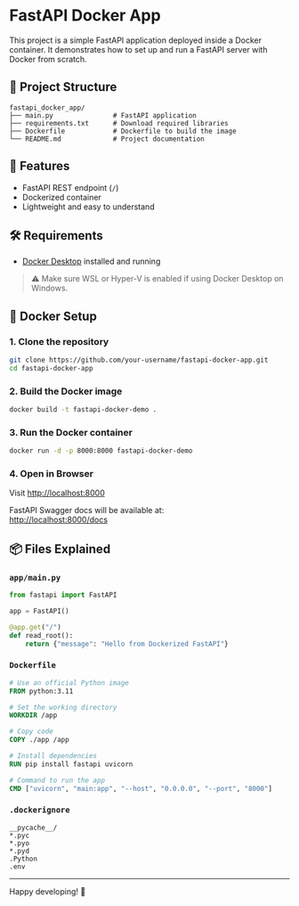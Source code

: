 
# FastAPI Docker App

This project is a simple FastAPI application deployed inside a Docker container. It demonstrates how to set up and run a FastAPI server with Docker from scratch.

## 📁 Project Structure

```
fastapi_docker_app/
├── main.py               # FastAPI application
├── requirements.txt      # Download required libraries
├── Dockerfile            # Dockerfile to build the image
└── README.md             # Project documentation
```

## 🚀 Features

- FastAPI REST endpoint (`/`)
- Dockerized container
- Lightweight and easy to understand

## 🛠️ Requirements

- [Docker Desktop](https://www.docker.com/products/docker-desktop) installed and running

> ⚠️ Make sure WSL or Hyper-V is enabled if using Docker Desktop on Windows.

## 🐳 Docker Setup

### 1. Clone the repository

```bash
git clone https://github.com/your-username/fastapi-docker-app.git
cd fastapi-docker-app
```

### 2. Build the Docker image

```bash
docker build -t fastapi-docker-demo .
```

### 3. Run the Docker container

```bash
docker run -d -p 8000:8000 fastapi-docker-demo
```

### 4. Open in Browser

Visit [http://localhost:8000](http://localhost:8000)

FastAPI Swagger docs will be available at:  
[http://localhost:8000/docs](http://localhost:8000/docs)

## 📦 Files Explained

### `app/main.py`

```python
from fastapi import FastAPI

app = FastAPI()

@app.get("/")
def read_root():
    return {"message": "Hello from Dockerized FastAPI"}
```

### `Dockerfile`

```Dockerfile
# Use an official Python image
FROM python:3.11

# Set the working directory
WORKDIR /app

# Copy code
COPY ./app /app

# Install dependencies
RUN pip install fastapi uvicorn

# Command to run the app
CMD ["uvicorn", "main:app", "--host", "0.0.0.0", "--port", "8000"]
```

### `.dockerignore`

```
__pycache__/
*.pyc
*.pyo
*.pyd
.Python
.env
```

---

Happy developing! 🚀
